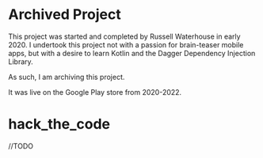 # Archived Project
This project was started and completed by Russell Waterhouse in early 2020. 
I undertook this project not with a passion for brain-teaser mobile apps, but with 
a desire to learn Kotlin and the Dagger Dependency Injection Library. 

As such, I am archiving this project. 

It was live on the Google Play store from 2020-2022. 

# hack_the_code
//TODO
